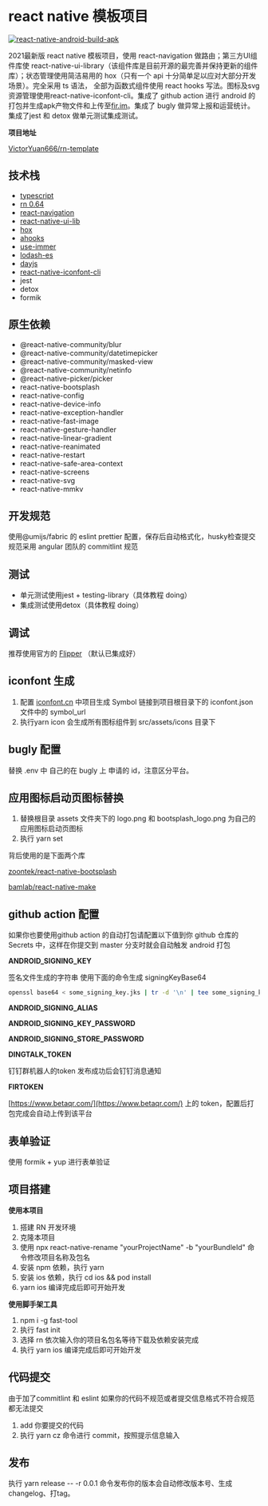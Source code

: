 # react native 模板项目

[![react-native-android-build-apk](https://github.com/VictorYuan666/rn-template/actions/workflows/react-native-android-build-apk.yml/badge.svg?branch=main)](https://github.com/VictorYuan666/rn-template/actions/workflows/react-native-android-build-apk.yml)

2021最新版 react native 模板项目，使用 react-navigation 做路由；第三方UI组件库使 react-native-ui-library（该组件库是目前开源的最完善并保持更新的组件库）；状态管理使用简洁易用的 hox（只有一个 api 十分简单足以应对大部分开发场景）。完全采用 ts 语法， 全部为函数式组件使用 react hooks 写法。图标及svg资源管理使用react-native-iconfont-cli。集成了 github action 进行 android 的打包并生成apk产物文件和上传至[fir.im](https://www.betaqr.com/apps)。集成了 bugly 做异常上报和运营统计。集成了jest 和 detox 做单元测试集成测试。

**项目地址**

[VictorYuan666/rn-template](https://github.com/VictorYuan666/rn-template)

## 技术栈

- [typescript](https://www.typescriptlang.org/docs/handbook/intro.html)
- [rn 0.64](https://reactnative.dev/)
- [react-navigation](https://reactnavigation.org/docs/getting-started)
- [react-native-ui-lib](https://wix.github.io/react-native-ui-lib/getting-started/setup)
- [hox](https://github.com/umijs/hox)
- [ahooks](https://ahooks.gitee.io/zh-CN/hooks/async)
- [use-immer](https://github.com/immerjs/use-immer)
- [lodash-es](https://www.lodashjs.com/)
- [dayjs](https://dayjs.gitee.io/zh-CN)
- [react-native-iconfont-cli](https://github.com/iconfont-cli/react-native-iconfont-cli)
- jest
- detox
- formik

## 原生依赖

- @react-native-community/blur
- @react-native-community/datetimepicker
- @react-native-community/masked-view
- @react-native-community/netinfo
- @react-native-picker/picker
- react-native-bootsplash
- react-native-config
- react-native-device-info
- react-native-exception-handler
- react-native-fast-image
- react-native-gesture-handler
- react-native-linear-gradient
- react-native-reanimated
- react-native-restart
- react-native-safe-area-context
- react-native-screens
- react-native-svg
- react-native-mmkv

## 开发规范

使用@umijs/fabric 的 eslint prettier 配置，保存后自动格式化，husky检查提交规范采用 angular 团队的 commitlint 规范

## 测试

- 单元测试使用jest + testing-library（具体教程 doing）
- 集成测试使用detox（具体教程 doing）

## 调试

推荐使用官方的 [Flipper](https://fbflipper.com/) （默认已集成好）

## iconfont 生成

1. 配置 [iconfont.cn](http://iconfont.cn/) 中项目生成 Symbol 链接到项目根目录下的 iconfont.json 文件中的 symbol_url
2. 执行yarn icon 会生成所有图标组件到 src/assets/icons 目录下

## bugly 配置

替换 .env 中 自己的在 bugly 上 申请的 id，注意区分平台。

## 应用图标启动页图标替换

1. 替换根目录 assets 文件夹下的 logo.png 和 bootsplash_logo.png 为自己的应用图标启动页图标
2. 执行 yarn set

背后使用的是下面两个库

[zoontek/react-native-bootsplash](https://github.com/zoontek/react-native-bootsplash)

[bamlab/react-native-make](https://github.com/bamlab/react-native-make)

## github action 配置

如果你也要使用github action 的自动打包请配置以下值到你 github 仓库的 Secrets 中，这样在你提交到 master 分支时就会自动触发 android 打包

**ANDROID_SIGNING_KEY**

签名文件生成的字符串 使用下面的命令生成 signingKeyBase64

```bash
openssl base64 < some_signing_key.jks | tr -d '\n' | tee some_signing_key.jks.base64.txt
```

**ANDROID_SIGNING_ALIAS**

**ANDROID_SIGNING_KEY_PASSWORD**

**ANDROID_SIGNING_STORE_PASSWORD**

**DINGTALK_TOKEN**

钉钉群机器人的token 发布成功后会钉钉消息通知

**FIRTOKEN**

 [https://www.betaqr.com/](https://www.betaqr.com/) 上的 token，配置后打包完成会自动上传到该平台

## 表单验证

使用 formik + yup 进行表单验证

## 项目搭建

**使用本项目**

1. 搭建 RN 开发环境
2. 克隆本项目
3. 使用 npx react-native-rename "yourProjectName" -b "yourBundleId" 命令修改项目名称及包名
4. 安装 npm 依赖，执行 yarn
5. 安装 ios 依赖，执行 cd ios && pod install
6. yarn ios 编译完成后即可开始开发

**使用脚手架工具**

1. npm i -g fast-tool
2. 执行 fast init 
3. 选择 rn 依次输入你的项目名包名等待下载及依赖安装完成
4. 执行 yarn ios 编译完成后即可开始开发

## 代码提交

由于加了commitlint 和 eslint 如果你的代码不规范或者提交信息格式不符合规范都无法提交

1. add 你要提交的代码
2. 执行 yarn cz 命令进行 commit，按照提示信息输入

## 发布

执行 yarn release -- -r 0.0.1 命令发布你的版本会自动修改版本号、生成 changelog、打tag。